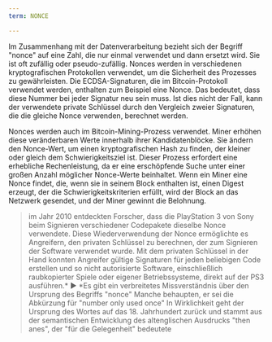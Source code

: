 ```yaml
---
term: NONCE

---
```

Im Zusammenhang mit der Datenverarbeitung bezieht sich der Begriff "nonce" auf eine Zahl, die nur einmal verwendet und dann ersetzt wird. Sie ist oft zufällig oder pseudo-zufällig. Nonces werden in verschiedenen kryptografischen Protokollen verwendet, um die Sicherheit des Prozesses zu gewährleisten. Die ECDSA-Signaturen, die im Bitcoin-Protokoll verwendet werden, enthalten zum Beispiel eine Nonce. Das bedeutet, dass diese Nummer bei jeder Signatur neu sein muss. Ist dies nicht der Fall, kann der verwendete private Schlüssel durch den Vergleich zweier Signaturen, die die gleiche Nonce verwenden, berechnet werden.

Nonces werden auch im Bitcoin-Mining-Prozess verwendet. Miner erhöhen diese veränderbaren Werte innerhalb ihrer Kandidatenblöcke. Sie ändern den Nonce-Wert, um einen kryptografischen Hash zu finden, der kleiner oder gleich dem Schwierigkeitsziel ist. Dieser Prozess erfordert eine erhebliche Rechenleistung, da er eine erschöpfende Suche unter einer großen Anzahl möglicher Nonce-Werte beinhaltet. Wenn ein Miner eine Nonce findet, die, wenn sie in seinem Block enthalten ist, einen Digest erzeugt, der die Schwierigkeitskriterien erfüllt, wird der Block an das Netzwerk gesendet, und der Miner gewinnt die Belohnung.

> im Jahr 2010 entdeckten Forscher, dass die PlayStation 3 von Sony beim Signieren verschiedener Codepakete dieselbe Nonce verwendete. Diese Wiederverwendung der Nonce ermöglichte es Angreifern, den privaten Schlüssel zu berechnen, der zum Signieren der Software verwendet wurde. Mit dem privaten Schlüssel in der Hand konnten Angreifer gültige Signaturen für jeden beliebigen Code erstellen und so nicht autorisierte Software, einschließlich raubkopierter Spiele oder eigener Betriebssysteme, direkt auf der PS3 ausführen.*
> ► *Es gibt ein verbreitetes Missverständnis über den Ursprung des Begriffs "nonce" Manche behaupten, er sei die Abkürzung für "number only used once" In Wirklichkeit geht der Ursprung des Wortes auf das 18. Jahrhundert zurück und stammt aus der semantischen Entwicklung des altenglischen Ausdrucks "then anes", der "für die Gelegenheit" bedeutete